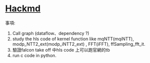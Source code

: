 # [Hackmd](https://hackmd.io/dHZJ8WWDSXKeoND5C0IE9Q?view)
事項:
1. Call graph (dataflow、dependency ?)
2. study the hls code of kernel function like mqNTT(mqiNTT), modp_NTT2_ext(modp_iNTT2_ext) , FFT(iFFT), ffSampling_fft_it.
3. 驗證falcon take off 中hls code 上可以跑官網的tb
4. run c code in python.
